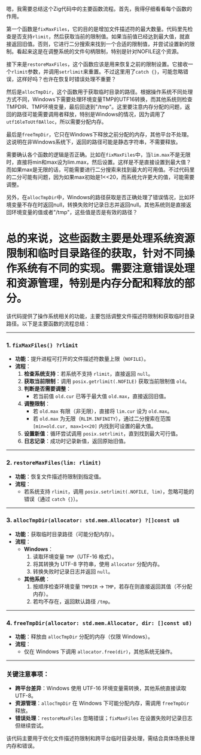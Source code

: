 嗯，我需要总结这个Zig代码中的主要函数流程。首先，我得仔细看看每个函数的作用。

第一个函数是`fixMaxFiles`，它的目的是增加文件描述符的最大数量。代码里先检查是否支持`rlimit`，然后获取当前的限制值。如果当前值已经达到最大值，就直接返回旧值。否则，它进行二分搜索来找到一个合适的限制值，并尝试设置新的限制。看起来这是在调整系统的文件句柄限制，特别是针对NOFILE这个资源。

接下来是`restoreMaxFiles`，这个函数应该是用来恢复之前的限制设置。它接收一个`rlimit`参数，并调用`setrlimit`来重置。不过这里用了`catch {}`，可能忽略错误，这样好吗？也许在恢复时错误处理不重要？

然后是`allocTmpDir`，这个函数用于获取临时目录的路径。根据操作系统不同处理方式不同，Windows下需要处理环境变量TMP的UTF16转换，而其他系统则检查TMPDIR、TMP环境变量，最后回退到"/tmp"。这里要注意内存分配的问题，返回的路径可能需要调用者释放，特别是Windows的情况，因为调用了`utf16leToUtf8Alloc`，所以需要分配内存。

最后是`freeTmpDir`，它只在Windows下释放之前分配的内存，其他平台不处理。这说明在非Windows系统下，返回的路径可能是静态字符串，不需要释放。

需要确认各个函数的逻辑是否正确。比如在`fixMaxFiles`中，当`lim.max`不是无限时，直接将min和max设为lim.max，然后设置。这样是不是直接设置到最大值？而如果max是无限的话，可能需要进行二分搜索来找到最大的可用值。不过代码里的二分可能有问题，因为如果max初始是1<<20，而系统允许更大的值，可能需要调整。

另外，在`allocTmpDir`中，Windows的路径获取是否正确处理了错误情况，比如环境变量不存在时返回null，转换失败时记录日志并返回null。其他系统则是直接返回环境变量的值或者"/tmp"，这些值是否是有效的路径？

总的来说，这些函数主要是处理系统资源限制和临时目录路径的获取，针对不同操作系统有不同的实现。需要注意错误处理和资源管理，特别是内存分配和释放的部分。
================================================
该代码提供了操作系统相关的功能，主要包括调整文件描述符限制和获取临时目录路径。以下是主要函数的流程总结：

---

### 1. **`fixMaxFiles() ?rlimit`**
- **功能**：提升进程可打开的文件描述符数量上限（`NOFILE`）。
- **流程**：
  1. **检查系统支持**：若系统不支持 `rlimit`，直接返回 `null`。
  2. **获取当前限制**：调用 `posix.getrlimit(.NOFILE)` 获取当前限制值 `old`。
  3. **判断是否需要调整**：
     - 若当前值 `old.cur` 已等于最大值 `old.max`，直接返回旧值。
  4. **调整限制**：
     - 若 `old.max` 有限（非无限），直接将 `lim.cur` 设为 `old.max`。
     - 若 `old.max` 为无限（`RLIM.INFINITY`），通过二分搜索在范围 `[min=old.cur, max=1<<20]` 内找到可设置的最大值。
  5. **设置新值**：循环尝试调用 `posix.setrlimit`，直到找到最大可行值。
  6. **日志记录**：成功时记录新值，返回原始旧值。

---

### 2. **`restoreMaxFiles(lim: rlimit)`**
- **功能**：恢复文件描述符限制到指定值。
- **流程**：
  - 若系统支持 `rlimit`，调用 `posix.setrlimit(.NOFILE, lim)`，忽略可能的错误（通过 `catch {}`）。

---

### 3. **`allocTmpDir(allocator: std.mem.Allocator) ?[]const u8`**
- **功能**：获取临时目录路径（可能分配内存）。
- **流程**：
  - **Windows**：
    1. 读取环境变量 `TMP`（UTF-16 格式）。
    2. 将其转换为 UTF-8 字符串，使用 `allocator` 分配内存。
    3. 转换失败时记录日志并返回 `null`。
  - **其他系统**：
    1. 按顺序检查环境变量 `TMPDIR` → `TMP`，若存在则直接返回其值（不分配内存）。
    2. 若均不存在，返回默认路径 `/tmp`。

---

### 4. **`freeTmpDir(allocator: std.mem.Allocator, dir: []const u8)`**
- **功能**：释放由 `allocTmpDir` 分配的内存（仅限 Windows）。
- **流程**：
  - 仅在 Windows 下调用 `allocator.free(dir)`，其他系统无操作。

---

### 关键注意事项：
- **跨平台差异**：Windows 使用 UTF-16 环境变量需转换，其他系统直接读取 UTF-8。
- **资源管理**：`allocTmpDir` 在 Windows 下可能分配内存，需调用 `freeTmpDir` 释放。
- **错误处理**：`restoreMaxFiles` 忽略错误；`fixMaxFiles` 在设置失败时记录日志但继续尝试。

该代码主要用于优化文件描述符限制和跨平台临时目录处理，需结合具体场景处理内存和错误。